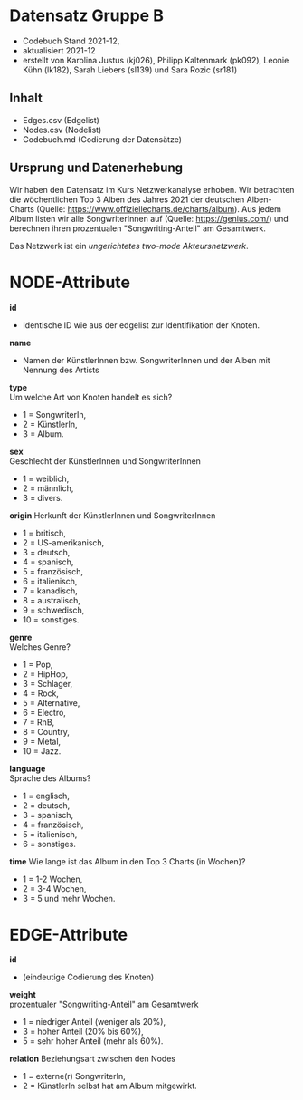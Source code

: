 # Datensatz Gruppe B #
- Codebuch Stand 2021-12, 
- aktualisiert 2021-12
- erstellt von Karolina Justus (kj026), Philipp Kaltenmark (pk092), Leonie Kühn (lk182), Sarah Liebers (sl139) und Sara Rozic (sr181)

## Inhalt
- Edges.csv (Edgelist)
- Nodes.csv (Nodelist)
- Codebuch.md (Codierung der Datensätze)

## Ursprung und Datenerhebung
Wir haben den Datensatz im Kurs Netzwerkanalyse erhoben. Wir betrachten die wöchentlichen Top 3 Alben des Jahres 2021 der deutschen Alben-Charts (Quelle: https://www.offiziellecharts.de/charts/album). Aus jedem Album listen wir alle SongwriterInnen auf (Quelle: https://genius.com/) und berechnen ihren prozentualen "Songwriting-Anteil" am Gesamtwerk.

Das Netzwerk ist ein *ungerichtetes two-mode Akteursnetzwerk*. 

# NODE-Attribute  
  
**id**  
- Identische ID wie aus der edgelist zur Identifikation der Knoten. 

**name**
- Namen der KünstlerInnen bzw. SongwriterInnen und der Alben mit Nennung des Artists
  
**type**    
Um welche Art von Knoten handelt es sich?  
- 1 = SongwriterIn,  
- 2 = KünstlerIn, 
- 3 = Album. 

**sex**    
Geschlecht der KünstlerInnen und SongwriterInnen  
- 1 = weiblich,  
- 2 = männlich, 
- 3 = divers.

**origin**
Herkunft der KünstlerInnen und SongwriterInnen
-	1 = britisch,
-	2 = US-amerikanisch,
-	3 = deutsch,
-	4 = spanisch,
-	5 = französisch,
-	6 = italienisch,
-	7 = kanadisch,
-	8 = australisch,
- 9 = schwedisch,
-	10 = sonstiges.

  
**genre**    
Welches Genre?    
- 1 = Pop,   
- 2 = HipHop,   
- 3 = Schlager,   
- 4 = Rock,
- 5 = Alternative,
- 6 = Electro,
- 7 = RnB,
- 8 = Country,
- 9 = Metal,
- 10 = Jazz.

**language**  
Sprache des Albums?  
- 1 = englisch,      
- 2 = deutsch,   
- 3 = spanisch,    
- 4 = französisch,
- 5 = italienisch,
- 6 = sonstiges.  

**time**
Wie lange ist das Album in den Top 3 Charts (in Wochen)?
- 1 = 1-2 Wochen,
- 2 = 3-4 Wochen,
- 3 = 5 und mehr Wochen.



# EDGE-Attribute

**id**  
- (eindeutige Codierung des Knoten)   

**weight**  
prozentualer "Songwriting-Anteil" am Gesamtwerk  
- 1 = niedriger Anteil (weniger als 20%),
- 3 = hoher Anteil (20% bis 60%),
- 5 = sehr hoher Anteil (mehr als 60%).

**relation**
Beziehungsart zwischen den Nodes  
- 1 = externe(r) SongwriterIn, 
- 2 = KünstlerIn selbst hat am Album mitgewirkt.
